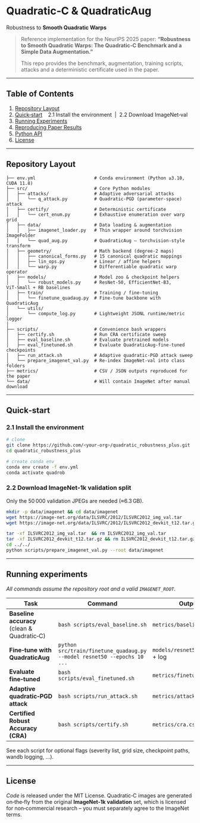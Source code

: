 # Quadratic‑C & QuadraticAug

Robustness to **Smooth Quadratic Warps**

> Reference implementation for the NeurIPS 2025 paper:
> **“Robustness to Smooth Quadratic Warps: The Quadratic‑C Benchmark and a Simple Data Augmentation.”**
>
> This repo provides the benchmark, augmentation, training scripts, attacks and a deterministic certificate used in the paper.

---

## Table of Contents

1. [Repository Layout](#repository-layout)
2. [Quick‑start](#quick-start)
      2.1 Install the environment  |  2.2 Download ImageNet‑val  
3. [Running Experiments](#running-experiments)
4. [Reproducing Paper Results](#reproducing-paper-results)
5. [Python API](#python-api)
8. [License](#license)


---

## Repository Layout

```text
├── env.yml                      # Conda environment (Python ≥3.10, CUDA 11.8)
├── src/                         # Core Python modules
│   ├── attacks/                 # Adaptive adversarial attacks
│   │   └── q_attack.py          # Quadratic‑PGD (parameter‑space) attack
│   ├── certify/                 # Deterministic certificate
│   │   └── cert_enum.py         # Exhaustive enumeration over warp grid
│   ├── data/                    # Data loading & augmentation
│   │   ├── imagenet_loader.py   # Thin wrapper around torchvision ImageFolder
│   │   └── quad_aug.py          # QuadraticAug – torchvision‑style transform
│   ├── geometry/                # Math backend (degree‑2 maps)
│   │   ├── canonical_forms.py   # 15 canonical quadratic mappings
│   │   ├── lin_ops.py           # Linear / affine helpers
│   │   └── warp.py              # Differentiable quadratic warp operator
│   ├── models/                  # Model zoo & checkpoint helpers
│   │   └── robust_models.py     # ResNet‑50, EfficientNet‑B3, ViT‑Small + RB baselines
│   ├── train/                   # Training / fine‑tuning
│   │   └── finetune_quadaug.py  # Fine‑tune backbone with QuadraticAug
│   └── utils/
│       └── compute_log.py       # Lightweight JSONL runtime/metric logger
│
├── scripts/                     # Convenience bash wrappers
│   ├── certify.sh               # Run CRA certificate sweep
│   ├── eval_baseline.sh         # Evaluate pretrained models
│   ├── eval_finetuned.sh        # Evaluate QuadraticAug‑fine‑tuned checkpoints
│   ├── run_attack.sh            # Adaptive quadratic‑PGD attack sweep
│   └── prepare_imagenet_val.py  # Re‑index ImageNet‑val into class folders
├── metrics/                     # CSV / JSON outputs reproduced for the paper
└── data/                        # Will contain ImageNet after manual download
```

---

## Quick‑start

### 2.1 Install the environment

```bash
# clone
git clone https://github.com/<your‑org>/quadratic_robustness_plus.git
cd quadratic_robustness_plus

# create conda env
conda env create -f env.yml
conda activate quadrob
```

### 2.2 Download **ImageNet‑1k validation** split

Only the 50 000 validation JPEGs are needed (≈6.3 GB).

```bash
mkdir -p data/imagenet && cd data/imagenet
wget https://image-net.org/data/ILSVRC/2012/ILSVRC2012_img_val.tar
wget https://image-net.org/data/ILSVRC/2012/ILSVRC2012_devkit_t12.tar.gz

tar -xf ILSVRC2012_img_val.tar  && rm ILSVRC2012_img_val.tar
tar -xf ILSVRC2012_devkit_t12.tar.gz && rm ILSVRC2012_devkit_t12.tar.gz
cd ../../
python scripts/prepare_imagenet_val.py --root data/imagenet
```

---

## Running experiments

*All commands assume the repository root and a valid `IMAGENET_ROOT`.*

| Task                                        | Command                                                                 | Output                           |
| ------------------------------------------- | ----------------------------------------------------------------------- | -------------------------------- |
| **Baseline accuracy** (clean & Quadratic‑C) | `bash scripts/eval_baseline.sh`                                         | `metrics/baseline.csv`           |
| **Fine‑tune with QuadraticAug**             | `python src/train/finetune_quadaug.py --model resnet50 --epochs 10 ...` | `models/resnet50_qaug.pth` + log |
| **Evaluate fine‑tuned**                     | `bash scripts/eval_finetuned.sh`                                        | `metrics/finetuned.csv`          |
| **Adaptive quadratic‑PGD attack**           | `bash scripts/run_attack.sh`                                            | `metrics/attack.csv`             |
| **Certified Robust Accuracy (CRA)**         | `bash scripts/certify.sh`                                               | `metrics/cra.csv`                |

See each script for optional flags (severity list, grid size, checkpoint paths, wandb logging, …).



---

## License

*Code* is released under the MIT License.
Quadratic‑C images are generated on‑the‑fly from the original **ImageNet‑1k validation** set, which is licensed for non‑commercial research – you must separately agree to the ImageNet terms.
